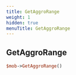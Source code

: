 ```yaml
---
title: GetAggroRange
weight: 1
hidden: true
menuTitle: GetAggroRange
---
```

## GetAggroRange
```perl
$mob->GetAggroRange()
```